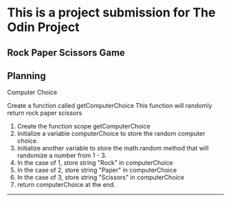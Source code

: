 # This is a project submission for The Odin Project

## Rock Paper Scissors Game

Planning 
---
Computer Choice

Create a function called getComputerChoice 
This function will randomly return rock paper scissors 

1) Create the function scope getComputerChoice
2) Initialize a variable computerChoice to store the random computer choice.
3) Initialize another variable to store the math.random method that will randomize a number from 1 - 3.
4) In the case of 1, store string "Rock" in computerChoice
5) In the case of 2, store string "Paper" in computerChoice
6) In the case of 3, store string "Scissors" in computerChoice
7) return computerChoice at the end.

---
